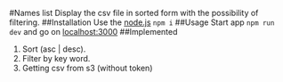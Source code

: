 #Names list
Display the csv file in sorted form with the possibility of filtering.
##Installation
Use the [node.js](https://nodejs.org/en/)
```npm i```
##Usage
Start app
```npm run dev```
and go on [localhost:3000](http://localhost:3000/)
##Implemented
1. Sort (asc | desc).
2. Filter by key word.
3. Getting csv from s3 (without token)